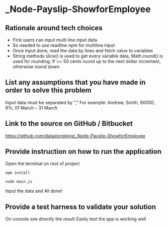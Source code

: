 # _Node-Payslip-ShowforEmployee
## Rationale around tech choices
- First users can input multi line input data.
- So needed to use readline npm for multiline input
- Once input done, read the data by lines and fetch value to variables
- String methods slice() is used to get every variable data, Math.round() is used for       rounding.  If >= 50 cents round up to the next dollar increment, otherwise round down.
## List any assumptions that you have made in order to solve this problem
Input data must be separated by "," 
For example: 
Andrew, Smith, 60050, 9%, 01 March – 31 March
## Link to the source on GitHub / Bitbucket
https://github.com/datastoreking/_Node-Payslip-ShowforEmployee
## Provide instruction on how to run the application
Open the terminal on root of project
```
npm install
```
```
node main.js
```
Input the data and All done!
## Provide a test harness to validate your solution
On console see directly the result
Easily test the app is working well
